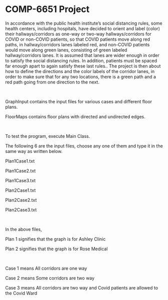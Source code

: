 # COMP-6651 Project

In accordance with the public health institute’s social distancing rules, some health centers, including hospitals, have decided to orient and label (color) their hallways/corridors as one-way or two-way hallways/corridors for COVID or non-COVID patients, so that COVID patients move along red paths, in hallway/corridors lanes labeled red, and non-COVID patients would move along green lanes, consisting of green labeled hallway/corridors lanes. It is assumed that lanes are wider enough in order to satisfy the social distancing rules. In addition, patients must be spaced far enough apart to again satisfy these last rules..
The project is then about how to define the directions and the color labels of the corridor lanes, in order to make sure that for any two locations, there is a green path and a red path going from one direction to the next.

&nbsp;


GraphInput contains the input files for various cases and different floor plans.

FloorMaps contains floor plans with directed and undirected edges.

&nbsp;

To test the program, execute Main Class. 

The following 6 are the input files, choose any one of them and type it in the same way as written below.

Plan1Case1.txt

Plan1Case2.txt

Plan1Case3.txt

Plan2Case1.txt

Plan2Case2.txt

Plan2Case3.txt

&nbsp;
&nbsp;

In the above files,

Plan 1 signifies that the graph is for Ashley Clinic

Plan 2 signifies that the graph is for Rose Medical

&nbsp;

Case 1 means All corridors are one way

Case 2 means Some corridors are two way

Case 3 means All corridors are two way and Covid patients are allowed to the Covid Ward
